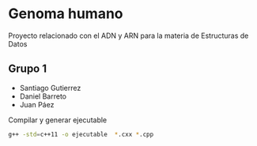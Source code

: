 # Genoma humano
Proyecto relacionado con el ADN y ARN para la materia de Estructuras de Datos
## Grupo 1
- Santiago Gutierrez
- Daniel Barreto
- Juan Páez

Compilar y generar ejecutable 
```sh
g++ -std=c++11 -o ejecutable  *.cxx *.cpp
```
